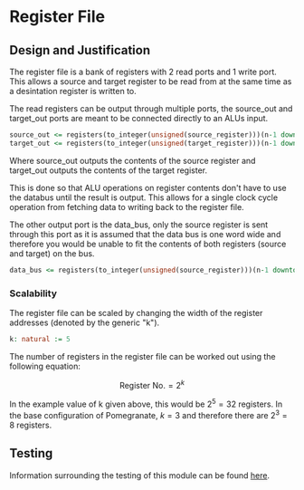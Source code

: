# Register File

## Design and Justification
<!-- Please discuss your design here -->
<!-- Make sure to justify any design choices made where there may be an alternative approach -->
The register file is a bank of registers with 2 read ports and 1 write port. This allows a source and target register to be read from at the same time as a desintation register is written to.

The read registers can be output through multiple ports, the source_out and target_out ports are meant to be connected directly to an ALUs input.

```VHDL
source_out <= registers(to_integer(unsigned(source_register)))(n-1 downto 0);
target_out <= registers(to_integer(unsigned(target_register)))(n-1 downto 0);
```

Where source_out outputs the contents of the source register and target_out outputs the contents of the target register.

This is done so that ALU operations on register contents don't have to use the databus until the result is output. This allows for a single clock cycle operation from fetching data to writing back to the register file.

The other output port is the data_bus, only the source register is sent through this port as it is assumed that the data bus is one word wide and therefore you would be unable to fit the contents of both registers (source and target) on the bus.

```VHDL
data_bus <= registers(to_integer(unsigned(source_register)))(n-1 downto 0) when data_bus_R_file = '1' else (others => 'Z');
```

### Scalability
The register file can be scaled by changing the width of the register addresses (denoted by the generic "k").

```VHDL
k: natural := 5
```

The number of registers in the register file can be worked out using the following equation:

```math
\text{Register No.} = 2^{k}
```

In the example value of k given above, this would be $2^{5} = 32$ registers. In the base configuration of Pomegranate, $k = 3$ and therefore there are $2^{3} = 8$ registers.

## Testing
Information surrounding the testing of this module can be found [here](https://github.com/Zachary-Pearce/Pomegranate/blob/main/Register%20File).